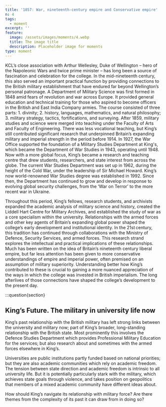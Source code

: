 ```yaml
---
title: '1857: War, nineteenth-century empire and Conservative empire'
n: 4
tags:
  - moment
excerpt: ''
feature:
  image: /assets/images/moments/4.webp
  title: The image title
  description: Placeholder image for moments
type: moment
---
```


KCL’s close association with Arthur Wellesley, Duke of Wellington – hero of the Napoleonic Wars and twice prime minister – has long been a source of fascination and celebration for the college. In the mid-nineteenth century, this also served an important practical function by providing connections to the British military establishment that have endured far beyond Wellington’s personal patronage. A Department of Military Science was first formed in 1848 amid fears of revolution and war across Europe. It provided general education and technical training for those who aspired to become officers in the British and East India Company armies. The course consisted of three parts: 1. divinity; 2. history, languages, mathematics, and natural philosophy; 3. military strategy, tactics, fortifications, and surveying. After 1859, military studies and science were merged into teaching under the Faculty of Arts and Faculty of Engineering. There was less vocational teaching, but King’s still contributed significant research that underpinned Britain’s expanding military and imperial strength in the period before 1914. In 1927, the War Office supported the foundation of a Military Studies Department at King's, which became the Department of War Studies in 1943, operating until 1948. Now with a more global focus, King’s became a research and teaching centre that drew students, researchers, and state interest from across the globe. The current War Studies Department was set up in 1962, during the height of the Cold War, under the leadership of Sir Michael Howard. King’s now world-renowned War Studies degree was established in 1992. Since then, the Department has continued to grow and develop in response to evolving global security challenges, from the ‘War on Terror’ to the more recent war in Ukraine.

Throughout this period, King’s fellows, research students, and archivists expanded the academic analysis of military science and history, created the Liddell Hart Centre for Military Archives, and established the study of war as a core specialism within the university. Relationships with the armed forces and other key agents of Britain’s expanding global power shaped the college’s early development and institutional identity. In the 21st century, this tradition has continued through collaborations with the Ministry of Defence, Security Services, and armed forces. This research strand explores the intellectual and practical implications of these relationships. Much has been written on the idea of Britain’s nineteenth century liberal empire, but far less attention has been given to more conservative understandings of empire and imperial power, often premised on an assumption of military superiority. Understanding better how King’s contributed to these is crucial to gaining a more nuanced appreciation of the ways in which the college was invested in British imperialism. The long afterlives of those connections have shaped the college’s development to the present day.

:::question{section}

## King’s Future. The military in university life now

King’s past relationship with the British military has left strong links between the university and military now; part of King’s broader, long-standing relationship with the British state. Most prominently this involves the Defence Studies Department which provides Professional Military Education for the services; but also research about and sometimes with the armed forces elsewhere in King’s. 

Universities are public institutions partly funded based on national priorities; but they are also academic communities which rely on academic freedom. The tension between state direction and academic freedom is intrinsic to all university life. But it is potentially particularly stark with the military, which achieves state goals through violence, and takes position on geopolitics that members of a mixed academic community have different ideas about. 

How should King’s navigate its relationship with military force? Are there themes from the complexity of its past it can draw from in doing so?
